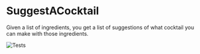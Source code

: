 # SuggestACocktail
Given a list of ingredients, you get a list of suggestions of what cocktail you can make with those ingredients.

![Tests](https://github.com/MocktaiLEngineer/SuggestACocktail/actions/workflows/tests.yml/badge.svg)

